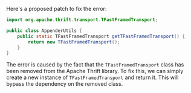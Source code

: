 Here's a proposed patch to fix the error:
```java
import org.apache.thrift.transport.TFastFramedTransport;

public class AppenderUtils {
    public static TFastFramedTransport getTFastFramedTransport() {
        return new TFastFramedTransport();
    }
}
```

The error is caused by the fact that the `TFastFramedTransport` class has been removed from the Apache Thrift library. To fix this, we can simply create a new instance of `TFastFramedTransport` and return it. This will bypass the dependency on the removed class.